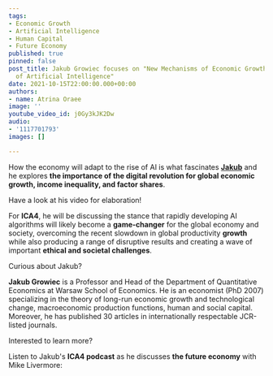 ```yaml
---
tags:
- Economic Growth
- Artificial Intelligence
- Human Capital
- Future Economy
published: true
pinned: false
post_title: Jakub Growiec focuses on "New Mechanisms of Economic Growth in the Age
  of Artificial Intelligence"
date: 2021-10-15T22:00:00.000+00:00
authors:
- name: Atrina Oraee
image: ''
youtube_video_id: j0Gy3kJK2Dw
audio:
- '1117701793'
images: []

---
```

How the economy will adapt to the rise of AI is what fascinates [**Jakub**](/fellows#growiec "Jakub Grower") and he explores **the importance of the digital revolution for global economic growth, income inequality, and factor shares**.

Have a look at his video for elaboration!

For **ICA4**, he will be discussing the stance that rapidly developing AI algorithms will likely become a **game-changer** for the global economy and society, overcoming the recent slowdown in global productivity **growth** while also producing a range of disruptive results and creating a wave of important **ethical and societal challenges**.

Curious about Jakub?

**Jakub Growiec** is a Professor and Head of the Department of Quantitative Economics at Warsaw School of Economics. He is an economist (PhD 2007) specializing in the theory of long-run economic growth and technological change, macroeconomic production functions, human and social capital. Moreover, he has published 30 articles in internationally respectable JCR-listed journals.

Interested to learn more?

Listen to Jakub's **ICA4 podcast** as he discusses **the future economy** with Mike Livermore: